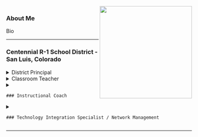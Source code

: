 <img align="right" width="250" src="https://avatars0.githubusercontent.com/u/7614769?s=400&v=4">

### About Me
Bio


---

### Centennial R-1 School District - San Luis, Colorado
<details>
  <summary>
    District Principal 
  </summary>
<p>
2017-
</p>
</details>

<details>
  <summary>
    Classroom Teacher
  </summary>
<p>

July 2006 - Sept. 2017
##### High School
 - Integrated Math 1 / Algebra 1
 - Integrated Math 2 / Geometry
 - Integrated Math 3 / Algebra 2
 - PreCalculus    
 - AP Computer Science
 - Elective ngineering Drafting and Design
 - Biology
 - Economics
 - Agricultural Science

 ###### Curriculum
 * Eureka Mathematics
 * CS50

##### Middle School
 * 6th Grade Mathematics
 * 7th Grade Mathematics
 * 8th Grade Mathematics
 * 7th Grade Science
 * 8th Grade Scienc

 ###### Curriculum     
 * Eureka Math
</p>
</details>

<details>
  <summary>
    
    ### Instructional Coach
    
  </summary>
<p>

  2013-2016
  K-8 Mathematics

</p>
</details>

<details>
  <summary>
    
    ### Technology Integration Specialist / Network Management
    
  </summary>
<p>

  

</p>
</details>

---





